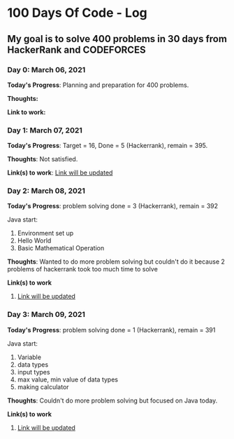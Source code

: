 # 100 Days Of Code - Log

## My goal is to solve 400 problems in 30 days from HackerRank and CODEFORCES

### Day 0: March 06, 2021

**Today's Progress**: Planning and preparation for 400 problems.

**Thoughts:** 

**Link to work:** 

### Day 1: March 07, 2021

**Today's Progress**: Target = 16, Done = 5 (Hackerrank), remain = 395.

**Thoughts**: Not satisfied.

**Link(s) to work**: [Link will be updated](http://www.example.com)


### Day 2: March 08, 2021

**Today's Progress**: problem solving
done = 3 (Hackerrank),
remain = 392

Java start:
1. Environment set up
2. Hello World
3. Basic Mathematical Operation


**Thoughts**: Wanted to do more problem solving but couldn't do it because 2 problems of hackerrank took too much time to solve

**Link(s) to work**
1. [Link will be updated](http://www.example.com)

### Day 3: March 09, 2021

**Today's Progress**: problem solving
done = 1 (Hackerrank),
remain = 391

Java start:
1. Variable
2. data types
3. input types
4. max value, min value of data types
5. making calculator


**Thoughts**: Couldn't do more problem solving but focused on Java today.

**Link(s) to work**
1. [Link will be updated](http://www.example.com)
